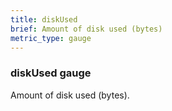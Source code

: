 ```yaml
---
title: diskUsed
brief: Amount of disk used (bytes)
metric_type: gauge
---
```

### diskUsed gauge

Amount of disk used (bytes).